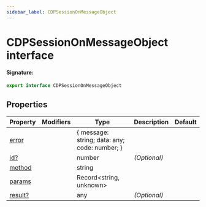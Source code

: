 ```yaml
---
sidebar_label: CDPSessionOnMessageObject
---
```


# CDPSessionOnMessageObject interface

#### Signature:

```typescript
export interface CDPSessionOnMessageObject
```

## Properties

| Property                                                   | Modifiers | Type                                          | Description       | Default |
| ---------------------------------------------------------- | --------- | --------------------------------------------- | ----------------- | ------- |
| [error](./puppeteer.cdpsessiononmessageobject.error.md)    |           | { message: string; data: any; code: number; } |                   |         |
| [id?](./puppeteer.cdpsessiononmessageobject.id.md)         |           | number                                        | <i>(Optional)</i> |         |
| [method](./puppeteer.cdpsessiononmessageobject.method.md)  |           | string                                        |                   |         |
| [params](./puppeteer.cdpsessiononmessageobject.params.md)  |           | Record&lt;string, unknown&gt;                 |                   |         |
| [result?](./puppeteer.cdpsessiononmessageobject.result.md) |           | any                                           | <i>(Optional)</i> |         |
